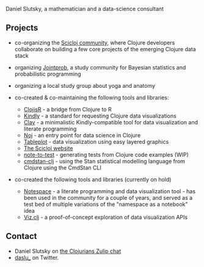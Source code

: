 Daniel Slutsky, a mathematician and a data-science consultant

## Projects
* co-organizing the [Scicloj community](https://scicloj.github.io/), where Clojure developers collaborate on building a few core projects of the emerging Clojure data stack
* organizing [Jointprob](https://scicloj.github.io/docs/community/groups/jointprob/), a study community for Bayesian statistics and probabilistic programming 
* organizing a local study group about yoga and anatomy

* co-created & co-maintaining the following tools and libraries:
  * [ClojisR](https://github.com/scicloj/clojisr) - a bridge from Clojure to R
  * [Kindly](https://scicloj.github.io/kindly-noted/) - a standard for requesting Clojure data visualizations
  * [Clay](https://scicloj.github.io/clay/) - a minimalistic Kindly-compatible tool for data visualization and literate programming
  * [Noj](https://github.com/scicloj/noj) - an entry point for data science in Clojure
  * [Tableplot](https://scicloj.github.io/tableplot) - data visualization using easy layered graphics
  * [The Scicloj website](https://github.com/scicloj/scicloj.github.io)
  * [note-to-test](https://github.com/scicloj/note-to-test) - generating tests from Clojure code examples (WIP)
  * [cmdstan-clj](https://github.com/scicloj/cmdstan-clj) - using the Stan statistical modelling language from Clojure using the CmdStan CLI


* co-created the following tools and libraries (currently on hold)
  * [Notespace](https://github.com/scicloj/notespace) - a literate programming and data visualization tool - has been used in the community for a couple of years, and served as a test bed of multiple variations of the "namespace as a notebook" idea
  * [Viz.clj](https://scicloj.github.io/viz.clj/) - a proof-of-concept exploration of data visualization APIs

## Contact
* Daniel Slutsky on [the Clojurians Zulip chat](https://scicloj.github.io/docs/community/chat/) 
* [daslu_](https://twitter.com/daslu_) on Twitter.
